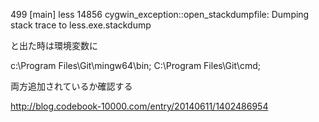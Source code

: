 499 [main] less 14856 cygwin_exception::open_stackdumpfile: Dumping stack trace to less.exe.stackdump

と出た時は環境変数に

c:\Program Files\Git\mingw64\bin;
C:\Program Files\Git\cmd;

両方追加されているか確認する

http://blog.codebook-10000.com/entry/20140611/1402486954
